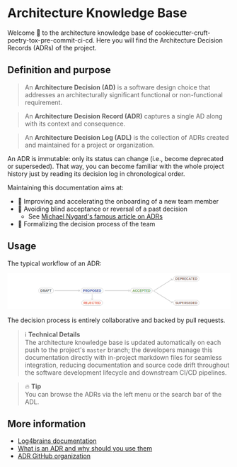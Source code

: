<!-- This file is the homepage of your Log4brains knowledge base. You are free to edit it as you want -->

# Architecture Knowledge Base

Welcome :wave: to the architecture knowledge base of
cookiecutter-cruft-poetry-tox-pre-commit-ci-cd.
Here you will find the Architecture Decision Records (ADRs) of the project.

## Definition and purpose

> An **Architecture Decision (AD)** is a software design choice that addresses an
> architecturally significant functional or non-functional requirement.

> An **Architecture Decision Record (ADR)** captures a single AD
> along with its context and consequence.

> An **Architecture Decision Log (ADL)** is the collection of ADRs
> created and maintained for a project or organization.

An ADR is immutable: only its status can change
(i.e., become deprecated or superseded).
That way, you can become familiar with the whole project history
just by reading its decision log in chronological order.

Maintaining this documentation aims at:

- :rocket: Improving and accelerating the onboarding of a new team member
- :telescope: Avoiding blind acceptance or reversal of a past decision
  - See [Michael Nygard's famous article on ADRs](https://cognitect.com/blog/2011/11/15/documenting-architecture-decisions.html)
- :handshake: Formalizing the decision process of the team

## Usage

The typical workflow of an ADR:

![ADR workflow](./l4b-static/adr-workflow.png)

The decision process is entirely collaborative and backed by pull requests.

> :information_source: **Technical Details**  
>  The architecture knowledge base is updated automatically
>  on each push to the project's `master` branch;
>  the developers manage this documentation directly
>  with in-project markdown files for seamless integration,
>  reducing documentation and source code drift
>  throughout the software development lifecycle
>  and downstream CI/CD pipelines.

> :fire: **Tip**  
>  You can browse the ADRs via the left menu or the search bar of the ADL.

## More information

- [Log4brains documentation](https://github.com/thomvaill/log4brains/tree/master#readme)
- [What is an ADR and why should you use them](https://github.com/thomvaill/log4brains/tree/master#-what-is-an-adr-and-why-should-you-use-them)
- [ADR GitHub organization](https://adr.github.io/)
